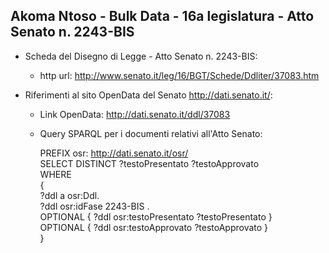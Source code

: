 ## Akoma Ntoso - Bulk Data - 16a legislatura - Atto Senato n. 2243-BIS ##

* Scheda del Disegno di Legge - Atto Senato n. 2243-BIS:
	* http url: http://www.senato.it/leg/16/BGT/Schede/Ddliter/37083.htm

* Riferimenti al sito OpenData del Senato http://dati.senato.it/:
	* Link OpenData: http://dati.senato.it/ddl/37083
	* Query SPARQL per i documenti relativi all'Atto Senato:

        PREFIX osr: <http://dati.senato.it/osr/>  
		SELECT DISTINCT ?testoPresentato ?testoApprovato  
		WHERE  
		{  
		    ?ddl a osr:Ddl.  
		    ?ddl osr:idFase 2243-BIS .  
		    OPTIONAL { ?ddl osr:testoPresentato ?testoPresentato }  
		    OPTIONAL { ?ddl osr:testoApprovato ?testoApprovato }  
		}
		
